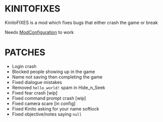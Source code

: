 # KINITOFIXES
KinitoFIXES is a mod which fixes bugs that either crash the game or break

Needs [ModConfiguration](https://github.com/reckdave/Mod-Configuration) to work
# PATCHES
- Login crash
- Blocked people showing up in the game
- Name not saving then completing the game
- Fixed dialogue mistakes
- Removed `hello_world!` spam in Hide_n_Seek
- Fixed fear crash [wip]
- Fixed command prompt crash [wip]
- Fixed camera scare [in config]
- Fixed Kinito asking for your name softlock
- Fixed objective/notes saying `null`
